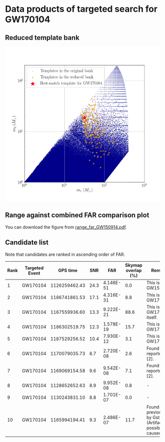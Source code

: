 # Data products of targeted search for GW170104

## Reduced template bank
<img src="reduced_bank_together-pngform_GW170104.png" alt="This is me" width="600"/>

## Range against combined FAR comparison plot
You can download the figure from [range_far_GW150914.pdf](https://git.ligo.org/alvin.li/targeted_subthreshold_search_method_paper_data/-/blob/master/GW150914/Range_FAR_plot_GW170104_O1C9_new.pdf).

## Candidate list

Note that candidates are ranked in ascending order of FAR.

| Rank | Targeted Event | GPS time | SNR | FAR | Skymap overlap (%) | Remark |
| ------ | ------ | ------ | ------ | ------ | ------ | ------ |
| 1 | GW170104 | 1126259462.43 | 24.3 | 4.146E-51 | 0.0 | This is GW150914. |
| 2 | GW170104 | 1186741861.53 | 17.1 | 4.316E-31 | 8.8 | This is GW170814. |
| 3 | GW170104 | 1167559936.60 | 13.3 | 9.222E-21 | 88.6 | This is GW170104 itself. |
| 4 | GW170104 | 1186302519.75 | 12.3 | 1.578E-19 | 15.7 | This is GW170809. |
| 5 | GW170104 | 1187529256.52 | 10.4 | 7.930E-12 | 3.1 | This is GW170823. |
| 6 | GW170104 | 1170079035.73 | 8.7 | 2.720E-08 | 2.6 | Found and reported in [2]. |
| 7 | GW170104 | 1169069154.58 | 9.6 | 9.542E-08 | 7.1 | Found and reported in [2]. |
| 8 | GW170104 | 1128652652.63 | 8.9 | 9.952E-08 | 0.8 | - |
| 9 | GW170104 | 1130243831.10 | 8.8 | 1.701E-07 | 0.0 | - |
| 10 | GW170104 | 1165994194.41 | 9.3 | 2.486E-07 | 11.7 | Found previously by GstLAL (Artifact possibly caused). |





